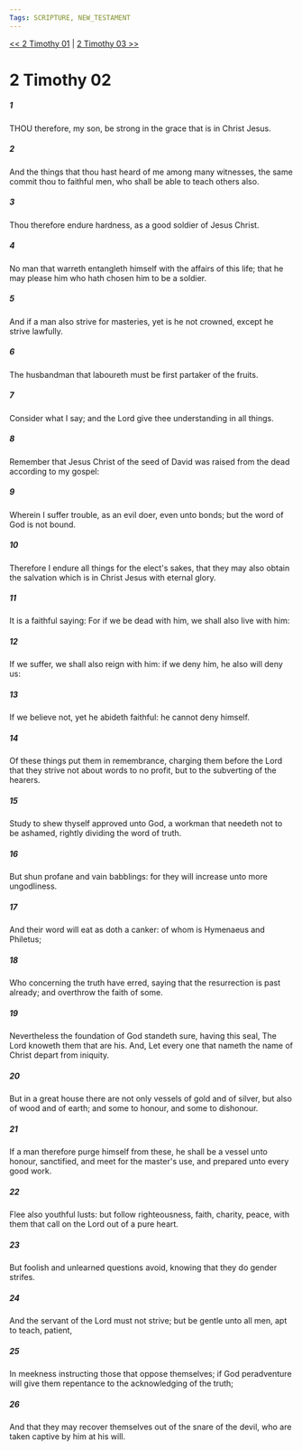 ```yaml
---
Tags: SCRIPTURE, NEW_TESTAMENT
---
```


[<< 2 Timothy 01](NEW_TESTAMENT/16_2_Timothy/2_Timothy_01.md) | [2 Timothy 03 >>](NEW_TESTAMENT/16_2_Timothy/2_Timothy_03.md)

# 2 Timothy 02

##### 1
 THOU therefore, my son, be strong in the grace that is in Christ Jesus.
##### 2
 And the things that thou hast heard of me among many witnesses, the same commit thou to faithful men, who shall be able to teach others also.
##### 3
 Thou therefore endure hardness, as a good soldier of Jesus Christ.
##### 4
 No man that warreth entangleth himself with the affairs of this life; that he may please him who hath chosen him to be a soldier.
##### 5
 And if a man also strive for masteries, yet is he not crowned, except he strive lawfully.
##### 6
 The husbandman that laboureth must be first partaker of the fruits.
##### 7
 Consider what I say; and the Lord give thee understanding in all things.
##### 8
 Remember that Jesus Christ of the seed of David was raised from the dead according to my gospel:
##### 9
 Wherein I suffer trouble, as an evil doer, even unto bonds; but the word of God is not bound.
##### 10
 Therefore I endure all things for the elect's sakes, that they may also obtain the salvation which is in Christ Jesus with eternal glory.
##### 11
 It is a faithful saying: For if we be dead with him, we shall also live with him:
##### 12
 If we suffer, we shall also reign with him: if we deny him, he also will deny us:
##### 13
 If we believe not, yet he abideth faithful: he cannot deny himself.
##### 14
 Of these things put them in remembrance, charging them before the Lord that they strive not about words to no profit, but to the subverting of the hearers.
##### 15
 Study to shew thyself approved unto God, a workman that needeth not to be ashamed, rightly dividing the word of truth.
##### 16
 But shun profane and vain babblings: for they will increase unto more ungodliness.
##### 17
 And their word will eat as doth a canker: of whom is Hymenaeus and Philetus;
##### 18
 Who concerning the truth have erred, saying that the resurrection is past already; and overthrow the faith of some.
##### 19
 Nevertheless the foundation of God standeth sure, having this seal, The Lord knoweth them that are his. And, Let every one that nameth the name of Christ depart from iniquity.
##### 20
 But in a great house there are not only vessels of gold and of silver, but also of wood and of earth; and some to honour, and some to dishonour.
##### 21
 If a man therefore purge himself from these, he shall be a vessel unto honour, sanctified, and meet for the master's use, and prepared unto every good work.
##### 22
 Flee also youthful lusts: but follow righteousness, faith, charity, peace, with them that call on the Lord out of a pure heart.
##### 23
 But foolish and unlearned questions avoid, knowing that they do gender strifes.
##### 24
 And the servant of the Lord must not strive; but be gentle unto all men, apt to teach, patient,
##### 25
 In meekness instructing those that oppose themselves; if God peradventure will give them repentance to the acknowledging of the truth;
##### 26
 And that they may recover themselves out of the snare of the devil, who are taken captive by him at his will.
